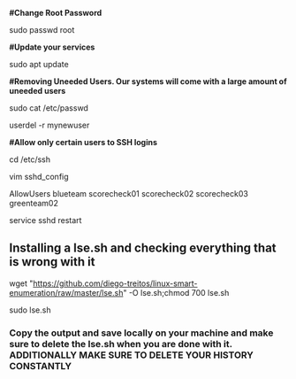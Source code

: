 

**#Change Root Password**

sudo passwd root

**#Update your services**

sudo apt update


**#Removing Uneeded Users. Our systems will come with a large amount of uneeded users**

sudo cat /etc/passwd  

userdel -r mynewuser

**#Allow only certain users to SSH logins**

cd /etc/ssh

vim sshd_config

AllowUsers blueteam scorecheck01 scorecheck02 scorecheck03 greenteam02

service sshd restart

## Installing a lse.sh and checking everything that is wrong with it 

wget "https://github.com/diego-treitos/linux-smart-enumeration/raw/master/lse.sh" -O lse.sh;chmod 700 lse.sh

sudo lse.sh
### Copy the output and save locally on your machine and make sure to delete the lse.sh when you are done with it. ADDITIONALLY MAKE SURE TO DELETE YOUR HISTORY CONSTANTLY 
